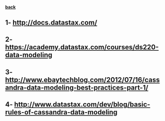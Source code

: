 #### [back](data_modeling_main.md)

## 1- http://docs.datastax.com/
## 2- https://academy.datastax.com/courses/ds220-data-modeling
## 3- http://www.ebaytechblog.com/2012/07/16/cassandra-data-modeling-best-practices-part-1/
## 4- http://www.datastax.com/dev/blog/basic-rules-of-cassandra-data-modeling
